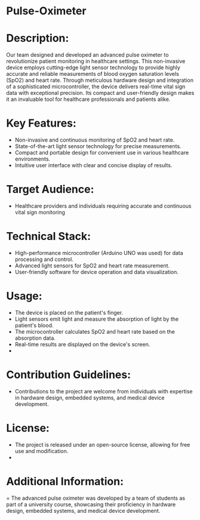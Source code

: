 # Pulse-Oximeter

# Description:

Our team designed and developed an advanced pulse oximeter to revolutionize patient monitoring in healthcare settings. This non-invasive device employs cutting-edge light sensor technology to provide highly accurate and reliable measurements of blood oxygen saturation levels (SpO2) and heart rate. Through meticulous hardware design and integration of a sophisticated microcontroller, the device delivers real-time vital sign data with exceptional precision. Its compact and user-friendly design makes it an invaluable tool for healthcare professionals and patients alike.

# Key Features:

- Non-invasive and continuous monitoring of SpO2 and heart rate.
- State-of-the-art light sensor technology for precise measurements.
- Compact and portable design for convenient use in various healthcare environments.
- Intuitive user interface with clear and concise display of results.

# Target Audience:

- Healthcare providers and individuals requiring accurate and continuous vital sign monitoring
  
# Technical Stack:

- High-performance microcontroller (Arduino UNO was used) for data processing and control.
- Advanced light sensors for SpO2 and heart rate measurement.
- User-friendly software for device operation and data visualization.
  
# Usage:

- The device is placed on the patient's finger.
- Light sensors emit light and measure the absorption of light by the patient's blood.
- The microcontroller calculates SpO2 and heart rate based on the absorption data.
- Real-time results are displayed on the device's screen.
- 
# Contribution Guidelines:

- Contributions to the project are welcome from individuals with expertise in hardware design, embedded systems, and medical device development.

# License:

- The project is released under an open-source license, allowing for free use and modification.
- 
# Additional Information:

= The advanced pulse oximeter was developed by a team of students as part of a university course, showcasing their proficiency in hardware design, embedded systems, and medical device development.
